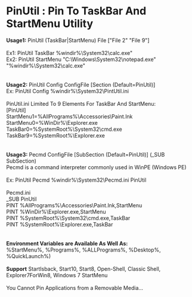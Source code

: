 # PinUtil : Pin To TaskBar And StartMenu Utility

**Usage1:** PinUtil (TaskBar|StartMenu) File ["File 2" "File 9"]<br>
<br>
Ex1: PinUtil TaskBar %windir%\System32\calc.exe"<br>
Ex2: PinUtil StartMenu "C:\Windows\System32\notepad.exe" "%windir%\System32\calc.exe"<br>
<br><br>
**Usage2:** PinUtil Config ConfigFile [Section (Default=PinUtil)]<br>
Ex: PinUtil Config %windir%\System32\PintUtil.ini<br>
<br>
PinUtil.ini Limited To 9 Elements For TaskBar And StartMenu:<br>
[PinUtil]<br>
StartMenu1=%AllPrograms%\Accessories\Paint.lnk<br>
StartMenu0=%WinDir%\Explorer.exe<br>
TaskBar0=%SystemRoot%\System32\cmd.exe<br>
TaskBar9=%SystemRoot%\Explorer.exe<br>
<br><br>
**Usage3:** Pecmd ConfigFile [SubSection (Default=PinUtil)]   (_SUB SubSection)<br>
Pecmd is a command interpreter commonly used in WinPE (Windows PE)<br>
<br>
Ex: PinUtil Pecmd %windir%\System32\Pecmd.ini PinUtil<br>
<br>
Pecmd.ini<br>
_SUB PinUtil<br>
PINT %AllPrograms%\Accessories\Paint.lnk,StartMenu<br>
PINT %WinDir%\Explorer.exe,StartMenu<br>
PINT %SystemRoot%\System32\cmd.exe,TaskBar<br>
PINT %SystemRoot%\Explorer.exe,TaskBar<br>
<br><br>
**Environment Variables are Available As Well As:**<br>
%StartMenu%, %Programs%, %ALLPrograms%, %Desktop%, %QuickLaunch%)<br>
<br>
**Support** StartIsback, Start10, Start8, Open-Shell, Classic Shell, Explorer7ForWin8, Windows 7 StartMenu<br>
<br>
You Cannot Pin Applications from a Removable Media...

